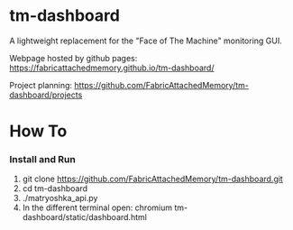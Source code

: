 # tm-dashboard
A lightweight replacement for the "Face of The Machine" monitoring GUI.

Webpage hosted by github pages: https://fabricattachedmemory.github.io/tm-dashboard/

Project planning: https://github.com/FabricAttachedMemory/tm-dashboard/projects

# How To


### Install and Run

 1. git clone https://github.com/FabricAttachedMemory/tm-dashboard.git
 2. cd tm-dashboard
 3. ./matryoshka_api.py
 4. In the different terminal open: chromium tm-dashboard/static/dashboard.html
